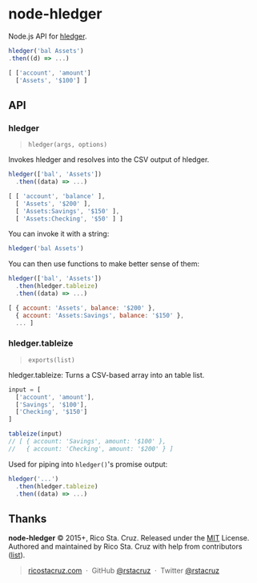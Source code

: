 # node-hledger

Node.js API for [hledger].

```js
hledger('bal Assets')
.then((d) => ...)

[ ['account', 'amount']
  ['Assets', '$100'] ]
```

## API

<!--api-->

### hledger

> `hledger(args, options)`

Invokes hledger and resolves into the CSV output of hledger.

```js
hledger(['bal', 'Assets'])
  .then((data) => ...)

[ [ 'account', 'balance' ],
  [ 'Assets', '$200' ],
  [ 'Assets:Savings', '$150' ],
  [ 'Assets:Checking', '$50' ] ]
```

You can invoke it with a string:

```js
hledger('bal Assets')
```

You can then use functions to make better sense of them:

```js
hledger(['bal', 'Assets'])
  .then(hledger.tableize)
  .then((data) => ...)

[ { account: 'Assets', balance: '$200' },
  { account: 'Assets:Savings', balance: '$150' },
  ... ]

```

### hledger.tableize

> `exports(list)`

hledger.tableize:
Turns a CSV-based array into an table list.

```js
input = [
  ['account', 'amount'],
  ['Savings', '$100'],
  ['Checking', '$150']
]

tableize(input)
// [ { account: 'Savings', amount: '$100' },
//   { account: 'Checking', amount: '$200' } ]
```

Used for piping into `hledger()`'s promise output:

```js
hledger('...')
  .then(hledger.tableize)
  .then((data) => ...)
```
<!--api:end-->

[hledger]: http://hledger.org/

## Thanks

**node-hledger** © 2015+, Rico Sta. Cruz. Released under the [MIT] License.<br>
Authored and maintained by Rico Sta. Cruz with help from contributors ([list][contributors]).

> [ricostacruz.com](http://ricostacruz.com) &nbsp;&middot;&nbsp;
> GitHub [@rstacruz](https://github.com/rstacruz) &nbsp;&middot;&nbsp;
> Twitter [@rstacruz](https://twitter.com/rstacruz)

[MIT]: http://mit-license.org/
[contributors]: http://github.com/rstacruz/node-hledger/contributors
